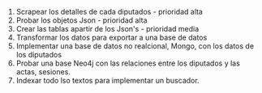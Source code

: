 1) Scrapear los detalles de cada diputados - prioridad alta
2) Probar los objetos Json - prioridad alta
3) Crear las tablas apartir de los Json's - prioridad media
4) Transformar los datos para exportar a una base de datos
5) Implementar una base de datos no realcional, Mongo, con los datos de los diputados
6) Probar una base Neo4j con las relaciones entre los diputados y las actas, sesiones.
7) Indexar todo lso textos para implementar un buscador.

